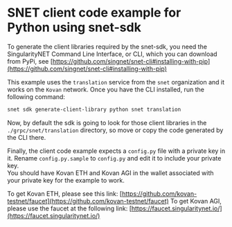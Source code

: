 # SNET client code example for Python using snet-sdk

To generate the client libraries required by the snet-sdk, you need the SingularityNET Command Line Interface, or CLI, which you can download from PyPi, see [https://github.com/singnet/snet-cli#installing-with-pip](https://github.com/singnet/snet-cli#installing-with-pip)
  
This example uses the `translation` service from the `snet` organization and it works on the `Kovan` network. Once you have the CLI installed, run the following command:
```bash
snet sdk generate-client-library python snet translation
```
  
Now, by default the sdk is going to look for those client libraries in the `./grpc/snet/translation` directory, so move or copy the code generated by the CLI there.

Finally, the client code example expects a `config.py` file with a private key in it. Rename `config.py.sample` to `config.py` and edit it to include your private key.  
You should have Kovan ETH and Kovan AGI in the wallet associated with your private key for the example to work.

To get Kovan ETH, please see this link: [https://github.com/kovan-testnet/faucet](https://github.com/kovan-testnet/faucet)
To get Kovan AGI, please use the faucet at the following link: [https://faucet.singularitynet.io/](https://faucet.singularitynet.io/)
